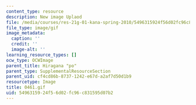 ```yaml
---
content_type: resource
description: New image Uplaod
file: /media/courses/res-21g-01-kana-spring-2010/5496315924f56d02fc96c831595d07b2_0461.gif
file_type: image/gif
image_metadata:
  caption: ''
  credit: ''
  image-alt: ''
learning_resource_types: []
ocw_type: OCWImage
parent_title: Hiragana "po"
parent_type: SupplementalResourceSection
parent_uid: cf4cd86b-8737-1242-e67d-a2af7d50d1b9
resourcetype: Image
title: 0461.gif
uid: 54963159-24f5-6d02-fc96-c831595d07b2
---
```


